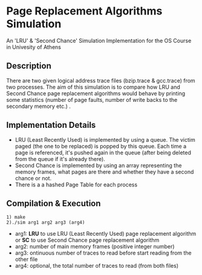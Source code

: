 # Page Replacement Algorithms Simulation
An 'LRU' &amp; 'Second Chance' Simulation Implementation for the OS Course in Univesity of Athens

## Description
There are  two given logical address trace files (bzip.trace & gcc.trace) from two processes. The aim of this simulation is to compare how LRU and Second Chance page replacement algorithms would behave by printing some statistics (number of page faults, number of write backs to the secondary memory etc.) .

## Implementation Details
- LRU (Least Recently Used) is implemented by using a queue. The victim paged (the one to be replaced) is popped by this queue. Each time a page is referenced, it's pushed again in the queue (after being deleted from the queue if it's already there).
- Second Chance is implemented by using an array representing the memory frames, what pages are there and whether they have a second chance or not.
- There is a a hashed Page Table for each process

## Compilation & Execution
```
1) make
2)./sim arg1 arg2 arg3 (arg4)
```
- arg1: **LRU** to use LRU (Least Recently Used) page replacement algorithm or **SC** to use Second Chance page replacement algorithm
- arg2: number of main memory frames (positive integer number)
- arg3: ontinuous number of traces to read before start reading from the other file
- arg4: optional, the total number of traces to read (from both files)
